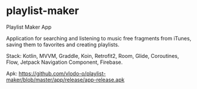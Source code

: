 # playlist-maker
Playlist Maker App

Application for searching and listening to music free fragments from iTunes, saving them to favorites and creating playlists.

Stack: Kotlin, MVVM, Graddle, Koin, Retrofit2, Room, Glide, Coroutines, Flow, Jetpack Navigation Component, Firebase.

Apk: https://github.com/vlodo-o/playlist-maker/blob/master/app/release/app-release.apk
